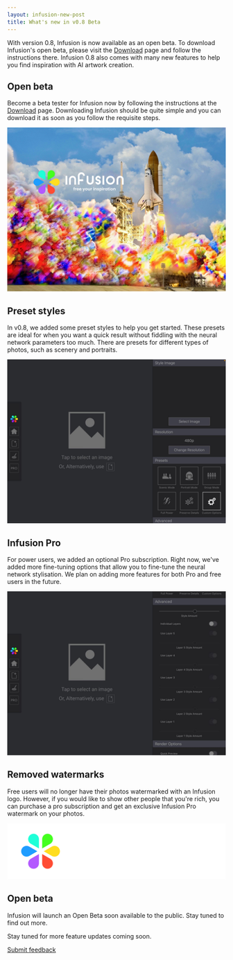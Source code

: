 ```yaml
---
layout: infusion-new-post
title: What's new in v0.8 Beta
---
```


With version 0.8, Infusion is now available as an open beta. To download Infusion's open beta, please visit the [Download](/infusion/download.html) page and follow the instructions there. Infusion 0.8 also comes with many new features to help you find inspiration with AI artwork creation.

## Open beta
Become a beta tester for Infusion now by following the instructions at the [Download](/infusion/download.html) page. Downloading Infusion should be quite simple and you can download it as soon as you follow the requisite steps.

![Infusion Poster](/news-assets/infusion-poster.jpg)

## Preset styles
In v0.8, we added some preset styles to help you get started. These presets are ideal for when you want a quick result without fiddling with the neural network parameters too much. There are presets for different types of photos, such as scenery and portraits.

![Infusion AI artist preset styles](/news-assets/presets.jpg)

## Infusion Pro
For power users, we added an optional Pro subscription. Right now, we've added more fine-tuning options that allow you to fine-tune the neural network stylisation. We plan on adding more features for both Pro and free users in the future.

![Infusion AI artist preset styles](/news-assets/prooptions.jpg)

## Removed watermarks
Free users will no longer have their photos watermarked with an Infusion logo. However, if you would like to show other people that you're rich, you can purchase a pro subscription and get an exclusive Infusion Pro watermark on your photos.

![Infusion Pro watermark](/news-assets/infusion-pro-watermark.png)

## Open beta
Infusion will launch an Open Beta soon available to the public. Stay tuned to find out more.

Stay tuned for more feature updates coming soon.

[Submit feedback](/infusion/feedback.html)